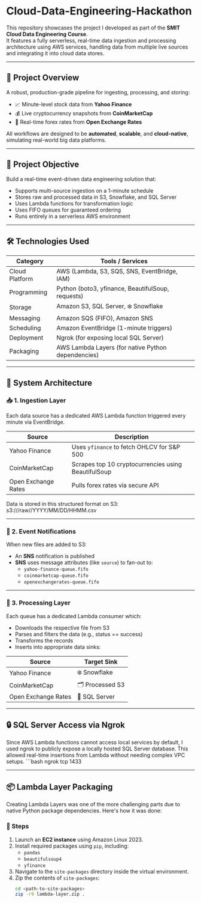# Cloud-Data-Engineering-Hackathon

This repository showcases the project I developed as part of the **SMIT Cloud Data Engineering Course**.  
It features a fully serverless, real-time data ingestion and processing architecture using AWS services, handling data from multiple live sources and integrating it into cloud data stores.

---

## 🚀 Project Overview

A robust, production-grade pipeline for ingesting, processing, and storing:

- 📈 Minute-level stock data from **Yahoo Finance**
- 💰 Live cryptocurrency snapshots from **CoinMarketCap**
- 💱 Real-time forex rates from **Open Exchange Rates**

All workflows are designed to be **automated**, **scalable**, and **cloud-native**, simulating real-world big data platforms.

---

## 📌 Project Objective

Build a real-time event-driven data engineering solution that:

- Supports multi-source ingestion on a 1-minute schedule
- Stores raw and processed data in S3, Snowflake, and SQL Server
- Uses Lambda functions for transformation logic
- Uses FIFO queues for guaranteed ordering
- Runs entirely in a serverless AWS environment

---

## 🛠️ Technologies Used

| Category        | Tools / Services |
|----------------|------------------|
| Cloud Platform | AWS (Lambda, S3, SQS, SNS, EventBridge, IAM) |
| Programming    | Python (boto3, yfinance, BeautifulSoup, requests) |
| Storage        | Amazon S3, SQL Server, ❄️ Snowflake |
| Messaging      | Amazon SQS (FIFO), Amazon SNS |
| Scheduling     | Amazon EventBridge (1-minute triggers) |
| Deployment     | Ngrok (for exposing local SQL Server) |
| Packaging      | AWS Lambda Layers (for native Python dependencies) |

---

## 🧱 System Architecture

### 📥 1. Ingestion Layer

Each data source has a dedicated AWS Lambda function triggered every minute via EventBridge.

| Source             | Description |
|--------------------|-------------|
| Yahoo Finance      | Uses `yfinance` to fetch OHLCV for S&P 500 |
| CoinMarketCap      | Scrapes top 10 cryptocurrencies using BeautifulSoup |
| Open Exchange Rates| Pulls forex rates via secure API |

Data is stored in this structured format on S3:
s3://<bucket>/raw/<source>/YYYY/MM/DD/HHMM.csv

---

### 📨 2. Event Notifications

When new files are added to S3:

- An **SNS** notification is published
- **SNS** uses message attributes (like `source`) to fan-out to:
  - `yahoo-finance-queue.fifo`
  - `coinmarketcap-queue.fifo`
  - `openexchangerates-queue.fifo`

---

### 🔄 3. Processing Layer

Each queue has a dedicated Lambda consumer which:

- Downloads the respective file from S3
- Parses and filters the data (e.g., status == success)
- Transforms the records
- Inserts into appropriate data sinks:

| Source             | Target Sink   |
|--------------------|---------------|
| Yahoo Finance      | ❄️ Snowflake |
| CoinMarketCap      | 🗂️ Processed S3 |
| Open Exchange Rates| 🧮 SQL Server |

---

## 🔒 SQL Server Access via Ngrok

Since AWS Lambda functions cannot access local services by default, I used ngrok to publicly expose a locally hosted SQL Server database. This allowed real-time insertions from Lambda without needing complex VPC setups.
    ```bash
    ngrok tcp 1433
    
---

## 📦 Lambda Layer Packaging

Creating Lambda Layers was one of the more challenging parts due to native Python package dependencies. Here's how it was done:

### 🧪 Steps

1. Launch an **EC2 instance** using Amazon Linux 2023.
2. Install required packages using `pip`, including:
   - `pandas`
   - `beautifulsoup4`
   - `yfinance`
3. Navigate to the `site-packages` directory inside the virtual environment.
4. Zip the contents of `site-packages`:
   ```bash
   cd <path-to-site-packages>
   zip -r9 lambda-layer.zip .



